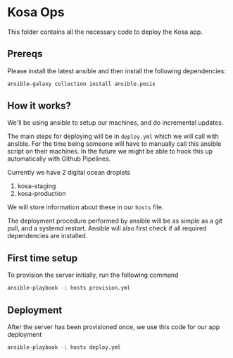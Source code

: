 # Kosa Ops

This folder contains all the necessary code to deploy the Kosa app.

## Prereqs

Please install the latest ansible and then install the following dependencies:

``` sh
ansible-galaxy collection install ansible.posix
```

## How it works?

We'll be using ansible to setup our machines, and do incremental updates.

The main steps for deploying will be in `deploy.yml` which we will call with
ansible. For the time being someone will have to manually call this ansible
script on their machines. In the future we might be able to hook this up
automatically with Github Pipelines.

Currently we have 2 digital ocean droplets
1. kosa-staging
2. kosa-production

We will store information about these in our `hosts` file.

The deployment procedure performed by ansible will be as simple as a git pull,
and a systemd restart. Ansible will also first check if all required
dependencies are installed.

## First time setup

To provision the server initially, run the following command

``` sh
ansible-playbook -i hosts provision.yml
```

## Deployment

After the server has been provisioned once, we use this code for our app deployment

``` sh
ansible-playbook -i hosts deploy.yml
```
